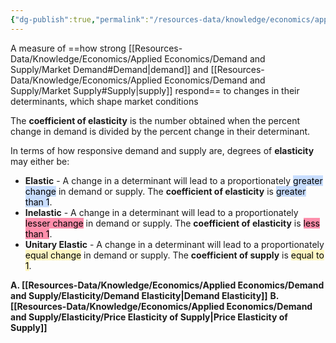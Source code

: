 ```yaml
---
{"dg-publish":true,"permalink":"/resources-data/knowledge/economics/applied-economics/demand-and-supply/elasticity/elasticity/"}
---
```


A measure of ==how strong [[Resources-Data/Knowledge/Economics/Applied Economics/Demand and Supply/Market Demand#Demand\|demand]] and [[Resources-Data/Knowledge/Economics/Applied Economics/Demand and Supply/Market Supply#Supply\|supply]] respond== to changes in their determinants, which shape market conditions

The **coefficient of elasticity** is the number obtained when the percent change in demand is divided by the percent change in their determinant.

In terms of how responsive demand and supply are, degrees of **elasticity** may either be:
* **Elastic** - A change in a determinant will lead to a proportionately <mark style="background: #ADCCFFA6;">greater change</mark> in demand or supply. The **coefficient of elasticity** is <mark style="background: #ADCCFFA6;">greater than 1</mark>.
* **Inelastic** - A change in a determinant will lead to a proportionately <mark style="background: #FF5582A6;">lesser change</mark> in demand or supply. The **coefficient of elasticity** is <mark style="background: #FF5582A6;">less than 1</mark>.
* **Unitary Elastic** - A change in a determinant will lead to a proportionately <mark style="background: #FFF3A3A6;">equal change</mark> in demand or supply. The **coefficient of supply** is <mark style="background: #FFF3A3A6;">equal to 1</mark>.

**A. [[Resources-Data/Knowledge/Economics/Applied Economics/Demand and Supply/Elasticity/Demand Elasticity\|Demand Elasticity]]**
**B. [[Resources-Data/Knowledge/Economics/Applied Economics/Demand and Supply/Elasticity/Price Elasticity of Supply\|Price Elasticity of Supply]]**